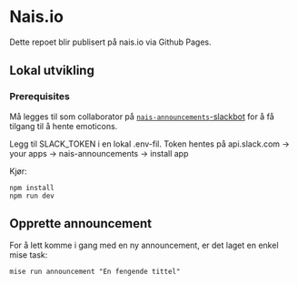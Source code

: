 # Nais.io

Dette repoet blir publisert på nais.io via Github Pages.

## Lokal utvikling

### Prerequisites

Må legges til som collaborator på [`nais-announcements`-slackbot](https://app.slack.com/app-settings/T5LNAMWNA/A081P9QLH7D/collaborators) for å få tilgang til å hente emoticons.

Legg til SLACK_TOKEN i en lokal .env-fil.
Token hentes på api.slack.com -> your apps -> nais-announcements -> install app

Kjør:

```
npm install
npm run dev
```

## Opprette announcement

For å lett komme i gang med en ny announcement, er det laget en enkel mise task:

```
mise run announcement "En fengende tittel"
```
